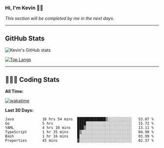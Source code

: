 ### Hi, I'm Kevin 👋🏻

_This section will be completed by me in the next days._


--- 
## GitHub Stats
![Kevin's GitHub stats](https://github-readme-stats.vercel.app/api?username=kevin-kraus&show_icons=true&theme=dark)

[![Top Langs](https://github-readme-stats.vercel.app/api/top-langs/?username=kevin-kraus&layout=compact&theme=dark)]()

---
## 🧑🏻‍💻 Coding Stats

**All Time:**

[![wakatime](https://wakatime.com/badge/user/2ee1869b-72a2-4c21-b5f7-e95432f5a1cf.svg?style=flat)](https://wakatime.com/@2ee1869b-72a2-4c21-b5f7-e95432f5a1cf)

**Last 30 Days:**

<!--START_SECTION:waka-->

```text
Java             16 hrs 54 mins  █████████████▒░░░░░░░░░░░   53.07 %
Go               5 hrs           ████░░░░░░░░░░░░░░░░░░░░░   15.72 %
YAML             4 hrs 10 mins   ███▒░░░░░░░░░░░░░░░░░░░░░   13.11 %
TypeScript       1 hr 35 mins    █▒░░░░░░░░░░░░░░░░░░░░░░░   04.98 %
Bash             1 hr 16 mins    █░░░░░░░░░░░░░░░░░░░░░░░░   03.99 %
Properties       45 mins         ▓░░░░░░░░░░░░░░░░░░░░░░░░   02.37 %
```

<!--END_SECTION:waka-->
